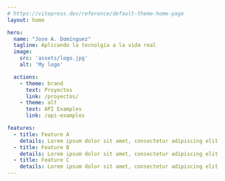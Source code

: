 ```yaml
---
# https://vitepress.dev/reference/default-theme-home-page
layout: home

hero:
  name: "Jose A. Domínguez"
  tagline: Aplicando la tecnolgía a la vida real
  image:
    src: 'assets/logo.jpg'
    alt: 'My logo'

  actions:
    - theme: brand
      text: Proyectos
      link: /proyectos/
    - theme: alt
      text: API Examples
      link: /api-examples

features:
  - title: Feature A
    details: Lorem ipsum dolor sit amet, consectetur adipiscing elit
  - title: Feature B
    details: Lorem ipsum dolor sit amet, consectetur adipiscing elit
  - title: Feature C
    details: Lorem ipsum dolor sit amet, consectetur adipiscing elit
---
```


